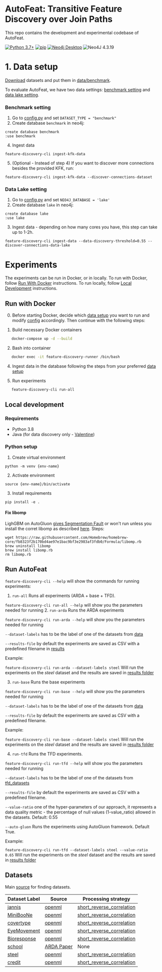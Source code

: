 # AutoFeat: Transitive Feature Discovery over Join Paths
This repo contains the development and experimental codebase of AutoFeat.


[![Python 3.7+](https://img.shields.io/badge/python-3.8.2-blue.svg)](https://www.python.org/downloads/release/python-380/)
[![pip](https://img.shields.io/badge/pip-20.0.2-blue.svg)](https://pypi.org/project/pip/)
[![Neo4j Desktop](https://img.shields.io/badge/neo4jDesktop-1.4.10-blue.svg)](https://pypi.org/project/pip/)
![Neo4J 4.3.19](https://img.shields.io/badge/Neo4j-008CC1?style=for-the-badge&logo=neo4j&logoColor=white)


# 1. Data setup
[Download](https://surfdrive.surf.nl/files/index.php/s/vdlZIT70hZuoO8f) datasets and put them in [data/benchmark](data/benchmark).

To evaluate AutoFeat, we have two data settings: [benchmark setting](#benchmark-setting) and [data lake setting](#data-lake-setting). 

### Benchmark setting
1. Go to [config.py](src/feature_discovery/config.py) and set `DATASET_TYPE = "benchmark"
`
3. Create database `benchmark` in neo4j: 
```
create database benchmark
:use benchmark
```
4. Ingest data
```
feature-discovery-cli ingest-kfk-data
```
5. (Optional - Instead of step 4) If you want to discover more connections besides
the provided KFK, run: 
```
feature-discovery-cli ingest-kfk-data --discover-connections-dataset
```

### Data Lake setting
1. Go to [config.py](src/feature_discovery/config.py) and set `NEO4J_DATABASE = 'lake'`
2. Create database `lake` in neo4j:
```
create database lake
:use lake
```  
3. Ingest data - depending on how many cores you have, this step can take up to 1-2h.
```
feature-discovery-cli ingest-data --data-discovery-threshold=0.55 --discover-connections-data-lake
```

# Experiments

The experiments can be run in Docker, or in locally. 
To run with Docker, follow [Run With Docker](#run-with-docker) instructions. 
To run locally, follow [Local Development](#local-development) instructions.

## Run with Docker
0. Before starting Docker, decide which [data setup](#1-data-setup) you want to run 
and modify [config](/src/feature_discovery/config.py) accordingly. Then continue with the following steps:

1. Build necessary Docker containers
``` bash
   docker-compose up -d --build
```
2. Bash into container 
```bash
   docker exec -it feature-discovery-runner /bin/bash
```
4. Ingest data in the database following the steps from your preferred [data setup](#1-data-setup)

5. Run experiments
```bash
   feature-discovery-cli run-all 
```


## Local development

### Requirements
- Python 3.8
- Java (for data discovery only - [Valentine](https://github.com/delftdata/valentine))

### Python setup 

1. Create virtual environment

`python -m venv {env-name}`

2. Activate environment 

`source {env-name}/bin/activate`

3. Install requirements 

`pip install -e .`

#### Fix libomp
LighGBM on AutoGluon [gives Segmentation Fault](https://github.com/autogluon/autogluon/issues/1442) or won't run unless you install the corret libomp 
as described [here](https://github.com/autogluon/autogluon/pull/1453/files). 
Steps: 
```
wget https://raw.githubusercontent.com/Homebrew/homebrew-core/fb8323f2b170bd4ae97e1bac9bf3e2983af3fdb0/Formula/libomp.rb
brew uninstall libomp
brew install libomp.rb
rm libomp.rb
```

## Run AutoFeat
`feature-discovery-cli --help` will show the commands for running experiments: 

1. `run-all` Runs all experiments (ARDA + base + TFD).

` feature-discovery-cli run-all --help ` will show you the parameters needed for running 
2. `run-arda` Runs the ARDA experiments

` feature-discovery-cli run-arda --help ` will show you the parameters needed for running 

`--dataset-labels` has to be the label of one of the datasets from [data](data)

`--results-file` by default the experiments are saved as CSV with a predefined filename in [results](/results)

Example:

`feature-discovery-cli run-arda --dataset-labels steel` Will run the experiments on the _steel_ dataset and the results 
are saved in [results folder](results)


3. `run-base` Runs the base experiments

` feature-discovery-cli run-base --help ` will show you the parameters needed for running 

`--dataset-labels` has to be the label of one of the datasets from [data](data)

`--results-file` by default the experiments are saved as CSV with a predefined filename.

Example: 

`feature-discovery-cli run-base --dataset-labels steel` Will run the experiments on the _steel_ dataset and the results 
are saved in [results folder](results)

4. `run-tfd` Runs the TFD experiments.   

` feature-discovery-cli run-tfd --help ` will show you the parameters needed for running 

`--dataset-labels` has to be the label of one of the datasets from [tfd_datasets](src/feature_discovery/tfd_datasets)

`--results-file` by default the experiments are saved as CSV with a predefined filename.

`--value-ratio` one of the hyper-parameters of our approach, it represents a data quality metric - the percentage of 
null values (1-value_ratio) allowed in the datasets. Default: 0.55

`--auto-gluon` Runs the experiments using AutoGluon framework. Default True. 

Example: 

`feature-discovery-cli run-tfd --dataset-labels steel --value-ratio 0.65` Will run the experiments on the _steel_ 
dataset and the results are saved in [results folder](results)


## Datasets 

Main [source](https://huggingface.co/datasets/inria-soda/tabular-benchmark#source-data) for finding datasets.

| Dataset Label | Source | Processing strategy | 
| ------------- | ------ | --------- | 
| [jannis](data/jannis) | [openml](https://www.openml.org/search?type=data&sort=runs&id=45021&status=active) | [short_reverse_correlation](https://github.com/kirilvasilev16/PythonTableDivider) | 
| [MiniBooNe](data/miniboone) | [openml](https://www.openml.org/search?type=data&sort=runs&id=44128&status=active) | [short_reverse_correlation](https://github.com/kirilvasilev16/PythonTableDivider) | 
| [covertype](data/covertype) | [openml](https://www.openml.org/search?type=data&sort=runs&id=44159&status=active) | [short_reverse_correlation](https://github.com/kirilvasilev16/PythonTableDivider) | 
| [EyeMovement](data/eyemove) | [openml](https://www.openml.org/search?type=data&sort=runs&id=44157&status=active) | [short_reverse_correlation](https://github.com/kirilvasilev16/PythonTableDivider) |
| [Bioresponse](data/bioresponse) | [openml](https://www.openml.org/search?type=data&sort=runs&id=45019&status=active) | [short_reverse_correlation](https://github.com/kirilvasilev16/PythonTableDivider) | 
| [school](data/school) | [ARDA Paper](http://www.vldb.org/pvldb/vol13/p1373-chepurko.pdf) | None | 
| [steel](data/steel) | [openml](https://www.openml.org/search?type=data&sort=runs&status=active&qualities.NumberOfClasses=%3D_2&id=1504) | [short_reverse_correlation](https://github.com/kirilvasilev16/PythonTableDivider) |
| [credit](data/credit) | [openml](https://www.openml.org/search?type=data&sort=runs&status=active&qualities.NumberOfClasses=%3D_2&id=31) | [short_reverse_correlation](https://github.com/kirilvasilev16/PythonTableDivider) |
